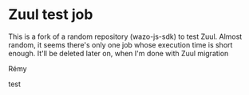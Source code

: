
# Zuul test job

This is a fork of a random repository (wazo-js-sdk) to test Zuul. Almost random, it seems there's only one job whose execution time is short enough.
It'll be deleted later on, when I'm done with Zuul migration

Rémy

test
